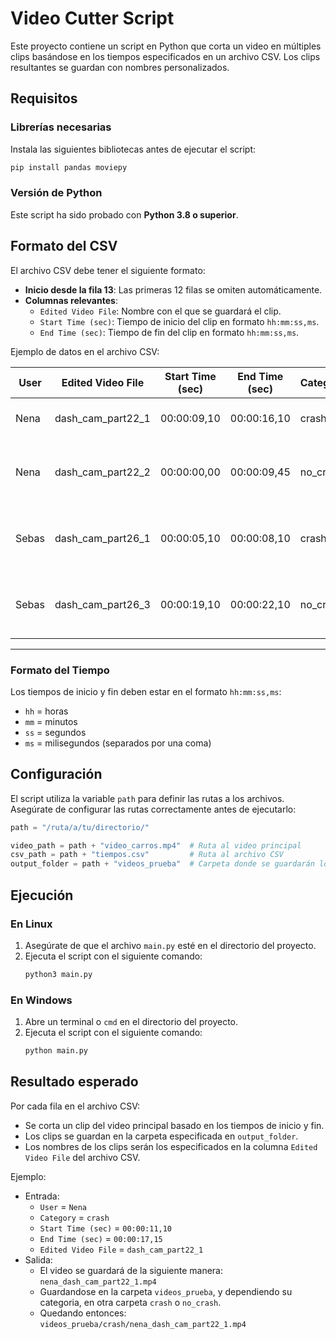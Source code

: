 # Video Cutter Script

Este proyecto contiene un script en Python que corta un video en múltiples clips basándose en los tiempos especificados en un archivo CSV. Los clips resultantes se guardan con nombres personalizados.

## Requisitos

### Librerías necesarias
Instala las siguientes bibliotecas antes de ejecutar el script:

```bash
pip install pandas moviepy
```

### Versión de Python
Este script ha sido probado con **Python 3.8 o superior**.

## Formato del CSV

El archivo CSV debe tener el siguiente formato:
- **Inicio desde la fila 13**: Las primeras 12 filas se omiten automáticamente.
- **Columnas relevantes**:
  - `Edited Video File`: Nombre con el que se guardará el clip.
  - `Start Time (sec)`: Tiempo de inicio del clip en formato `hh:mm:ss,ms`.
  - `End Time (sec)`: Tiempo de fin del clip en formato `hh:mm:ss,ms`.

Ejemplo de datos en el archivo CSV:

| User   | Edited Video File | Start Time (sec) | End Time (sec) | Category  | Notes                                           |
|--------|-------------------|------------------|----------------|-----------|------------------------------------------------|
| Nena   | dash_cam_part22_1 | 00:00:09,10      | 00:00:16,10    | crash     | Al menos chocaron 3 de 5 carros                |
| Nena   | dash_cam_part22_2 | 00:00:00,00      | 00:00:09,45    | no_crash  | Daños mínimos, nadie necesitó ambulancia       |
| Sebas  | dash_cam_part26_1 | 00:00:05,10      | 00:00:08,10    | crash     | Por lo menos 2 vehículos fueron afectados      |
| Sebas  | dash_cam_part26_3 | 00:00:19,10      | 00:00:22,10    | no_crash  | SUV pasó en rojo, chocó contra un camión       |

---
### Formato del Tiempo
Los tiempos de inicio y fin deben estar en el formato `hh:mm:ss,ms`:
- `hh` = horas
- `mm` = minutos
- `ss` = segundos
- `ms` = milisegundos (separados por una coma)

## Configuración

El script utiliza la variable `path` para definir las rutas a los archivos. Asegúrate de configurar las rutas correctamente antes de ejecutarlo:

```python
path = "/ruta/a/tu/directorio/"

video_path = path + "video_carros.mp4"  # Ruta al video principal
csv_path = path + "tiempos.csv"         # Ruta al archivo CSV
output_folder = path + "videos_prueba"  # Carpeta donde se guardarán los clips
```

## Ejecución

### En Linux
1. Asegúrate de que el archivo `main.py` esté en el directorio del proyecto.
2. Ejecuta el script con el siguiente comando:
   ```bash
   python3 main.py
   ```

### En Windows
1. Abre un terminal o `cmd` en el directorio del proyecto.
2. Ejecuta el script con el siguiente comando:
   ```bash
   python main.py
   ```

## Resultado esperado

Por cada fila en el archivo CSV:
- Se corta un clip del video principal basado en los tiempos de inicio y fin.
- Los clips se guardan en la carpeta especificada en `output_folder`.
- Los nombres de los clips serán los especificados en la columna `Edited Video File` del archivo CSV.

Ejemplo:
- Entrada:
  - `User` = `Nena`
  - `Category` = `crash`
  - `Start Time (sec)` = `00:00:11,10`
  - `End Time (sec)` = `00:00:17,15`
  - `Edited Video File` = `dash_cam_part22_1`
- Salida:
  - El video se guardará de la siguiente manera: `nena_dash_cam_part22_1.mp4`
  - Guardandose en la carpeta `videos_prueba`, y dependiendo su categoria, en otra carpeta `crash` o `no_crash`.
  - Quedando entonces: `videos_prueba/crash/nena_dash_cam_part22_1.mp4`
